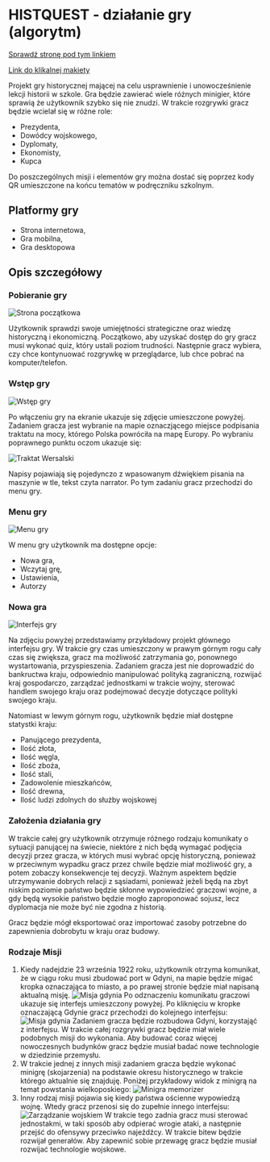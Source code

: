 # HISTQUEST - działanie gry (algorytm)

[Sprawdź stronę pod tym linkiem](https://histquest.zsi.kielce.pl/)

[Link do klikalnej makiety](https://www.figma.com/proto/CJVcv32IjxcDUim8O7MxK2/HistQuest?node-id=25-196&scaling=min-zoom&page-id=0%3A1&starting-point-node-id=5%3A1024)

Projekt gry historycznej mającej na celu usprawnienie i unowocześnienie lekcji historii w szkole. Gra będzie zawierać wiele różnych minigier, które sprawią że użytkownik szybko się nie znudzi. W trakcie rozgrywki gracz będzie wcielał się w różne role:

- Prezydenta,
- Dowódcy wojskowego,
- Dyplomaty,
- Ekonomisty,
- Kupca

Do poszczególnych misji i elementów gry można dostać się poprzez kody QR umieszczone na końcu tematów w podręczniku szkolnym.

## Platformy gry

- Strona internetowa,
- Gra mobilna,
- Gra desktopowa

## Opis szczegółowy

### Pobieranie gry

![Strona początkowa](/github/start.jpg)

Użytkownik sprawdzi swoje umiejętności strategiczne oraz wiedzę historyczną i ekonomiczną. Początkowo, aby uzyskać dostęp do gry gracz musi wykonać quiz, który ustali poziom trudności. Następnie gracz wybiera, czy chce kontynuować rozgrywkę w przeglądarce, lub chce pobrać na komputer/telefon.

### Wstęp gry

![Wstęp gry](/github/wersal.png)

Po włączeniu gry na ekranie ukazuje się zdjęcie umieszczone powyżej. Zadaniem gracza jest wybranie na mapie oznaczjącego miejsce podpisania traktatu na mocy, którego Polska powróciła na mapę Europy. Po wybraniu poprawnego punktu oczom ukazuje się:

![Traktat Wersalski](/github/wersal2.png)

Napisy pojawiają się pojedynczo z wpasowanym dźwiękiem pisania na maszynie w tle, tekst czyta narrator. Po tym zadaniu gracz przechodzi do menu gry.

### Menu gry

![Menu gry](/github/menu.png)

W menu gry użytkownik ma dostępne opcje:

- Nowa gra,
- Wczytaj grę,
- Ustawienia,
- Autorzy

### Nowa gra

![Interfejs gry](/github/interfejs.png)

Na zdjęciu powyżej przedstawiamy przykładowy projekt głównego interfejsu gry. W trakcie gry czas umieszczony w prawym górnym rogu cały czas się zwiększa, gracz ma możliwość zatrzymania go, ponownego wystartowania, przyspieszenia. Zadaniem gracza jest nie doprowadzić do bankructwa kraju, odpowiednio manipulować polityką zagraniczną, rozwijać kraj gospodarczo, zarządzać jednostkami w trakcie wojny, sterować handlem swojego kraju oraz podejmować decyzje dotyczące polityki swojego kraju.

Natomiast w lewym górnym rogu, użytkownik będzie miał dostępne statystki kraju:

- Panującego prezydenta,
- Ilość złota,
- Ilość węgla,
- Ilość zboża,
- Ilość stali,
- Zadowolenie mieszkańców,
- Ilość drewna,
- Ilość ludzi zdolnych do służby wojskowej

### Założenia działania gry

W trakcie całej gry użytkownik otrzymuje różnego rodzaju komunikaty o sytuacji panującej na świecie, niektóre z nich będą wymagać podjęcia decyzji przez gracza, w których musi wybrać opcję historyczną, ponieważ w przeciwnym wypadku gracz przez chwile będzie miał możliwość gry, a potem zobaczy konsekwencje tej decyzji. Ważnym aspektem będzie utrzymywanie dobrych relacji z sąsiadami, ponieważ jeżeli będą na zbyt niskim poziomie państwo będzie skłonne wypowiedzieć graczowi wojne, a gdy będą wysokie państwo będzie mogło zaproponować sojusz, lecz dyplomacja nie może być nie zgodna z historią.

Gracz będzie mógł eksportować oraz importować zasoby potrzebne do zapewnienia dobrobytu w kraju oraz budowy.

### Rodzaje Misji

1. Kiedy nadejdzie 23 września 1922 roku, użytkownik otrzyma komunikat, że w ciągu roku musi zbudować port w Gdyni, na mapie będzie migać kropka oznaczająca to miasto, a po prawej stronie będzie miał napisaną aktualną misję.
   ![Misja gdynia](/github/misja_gdynia.png)
   Po odznaczeniu komunikatu graczowi ukazuje się interfejs umieszczony powyżej. Po kliknięciu w kropke oznaczającą Gdynie gracz przechodzi do kolejnego interfejsu:
   ![Misja gdynia](/github/gdynia.png)
   Zadaniem gracza będzie rozbudowa Gdyni, korzystająć z interfejsu. W trakcie całej rozgrywki gracz będzie miał wiele podobnych misji do wykonania. Aby budować coraz więcej nowoczesnych budynków gracz będzie musiał badać nowe technologie w dziedzinie przemysłu.
2. W trakcie jednej z innych misji zadaniem gracza będzie wykonać minigrę (skojarzenia) na podstawie okresu historycznego w trakcie którego aktualnie się znajduję. Poniżej przykładowy widok z minigrą na temat powstania wielkoposkiego:
   ![Minigra memorizer](/github/memorizer.png)
3. Inny rodzaj misji pojawia się kiedy państwa ościenne wypowiedzą wojnę. Wtedy gracz przenosi się do zupełnie innego interfejsu:
   ![Zarządzanie wojskiem](/github/war.png)
   W trakcie tego zadnia gracz musi sterować jednostakmi, w taki sposób aby odpierać wrogie ataki, a następnie przejść do ofensywy przeciwko najeźdźcy. W trakcie bitew będzie rozwijał generałów. Aby zapewnić sobie przewagę gracz będzie musiał rozwijać technologie wojskowe.
